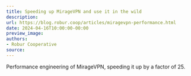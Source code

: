 ```yaml
---
title: Speeding up MirageVPN and use it in the wild
description:
url: https://blog.robur.coop/articles/miragevpn-performance.html
date: 2024-04-16T10:00:00-00:00
preview_image:
authors:
- Robur Cooperative
source:
---
```


Performance engineering of MirageVPN, speeding it up by a factor of 25.
